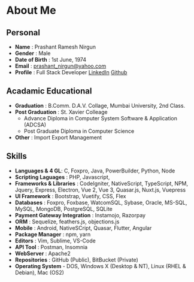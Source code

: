 # About Me

## Personal

- **Name** : Prashant Ramesh Nirgun
- **Gender** : Male
- **Date of Birth** : 1st June, 1974
- **Email** : prashant_nirgun@yahoo.com
- **Profile** : Full Stack Developer [LinkedIn](https://www.linkedin.com/in/prashant-nirgun-0a789112/) [Github](https://github.com/prashantnirgun)

## Acadamic Educational

- **Graduation** : B.Comm. D.A.V. Collage, Mumbai University, 2nd Class.
- **Post Graduation** : St. Xavier Colleage
  - Advance Diploma in Computer System Software & Application (ADCSA)
  - Post Graduate Diploma in Computer Science
- **Other** : Import Export Management

## Skills

- **Languages & 4 GL**: C, Foxpro, Java, PowerBuilder, Python, Node
- **Scripting Laguages** : PHP, Javascript,
- **Frameworks & Libraries** : CodeIgniter, NativeScript, TypeScript, NPM, Jquery, Express, Electron, Vue 2, Vue 3, Quasar.js, Nuxt.js, Vuepress
- **UI Framework** : Bootstrap, Vuetify, CSS, Flex
- **Databases** : Foxpro, Foxbase, WatcomSQL, Sybase, Oracle, MS-SQL, MySQL, MongoDB, PostgreSQL, SQLite
- **Payment Gateway Integration** : Instamojo, Razorpay
- **ORM** : Sequelize, feathers.js, objections.js
- **Mobile** : Android, NativeSCript, Quasar, Flutter, Angular
- **Package Manager** : npm, yarn
- **Editors** : Vim, Sublime, VS-Code
- **API Tool** : Postman, Insomnia
- **WebServer** : Apache2
- **Repositories** : GitHub (Public), BitBucket (Private)
- **Operating System** - DOS, Windows X (Desktop & NT), Linux (RHEL & Debian), Mac (OS2)

